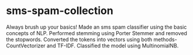 # sms-spam-collection
Always brush up your basics!
Made an sms spam classifier using the basic concepts of NLP.
Performed stemming using Porter Stemmer and removed the stopwords. Converted the tokens into vectors using both methods-CountVectorizer and TF-IDF. Classified the model using MultinomialNB.
